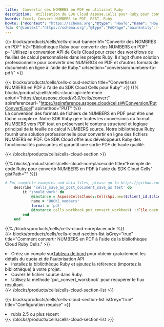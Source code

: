 ```yaml
---
title:  Convertir des NOMBRES en PDF en utilisant Ruby
description:  Utilisation du SDK Cloud Aspose.Cells pour Ruby pour convertir un fichier au format NUMBERS en fichier au format PDF.
kwords: Excel, Convert NUMBERS to PDF, REST, Ruby
howto: {"@context": "https://schema.org","@type": "HowTo","name": "How to convert NUMBERS to PDF using the Cells Cloud Ruby library.","description": "How to convert NUMBERS to PDF using the Cells Cloud Ruby library.","image": {"@type": "ImageObject"},"url": "/ruby/conversion/numbers-to-pdf/","step": [{ "@type": "HowToStep","name": "How to convert NUMBERS to PDF using the Cells Cloud Ruby library. step 1", "image": {"@type": "ImageObject",},"url": "/ruby/conversion/numbers-to-pdf/","text": "Register an account at <a href='https://dashboard.aspose.cloud/'>Dashboard</a> to get free API quota & authorization details",},{ "@type": "HowToStep","name": "How to convert NUMBERS to PDF using the Cells Cloud Ruby library. step 1", "image": {"@type": "ImageObject",},"url": "/ruby/conversion/numbers-to-pdf/","text": "Install Ruby library and add the reference (import the library) to your project.",},{ "@type": "HowToStep","name": "How to convert NUMBERS to PDF using the Cells Cloud Ruby library. step 1", "image": {"@type": "ImageObject",},"url": "/ruby/conversion/numbers-to-pdf/","text": "Open the source file in Ruby.",},{ "@type": "HowToStep","name": "How to convert NUMBERS to PDF using the Cells Cloud Ruby library. step 1", "image": {"@type": "ImageObject",},"url": "/ruby/conversion/numbers-to-pdf/","text": "Use the `put_convert_workbook` method to retrieve the resulting stream.",}, ],"supply": {"@type": "HowToSupply","name": "document"},"tool": [{"@type": "HowToTool","name": "RubyMine, Visual Studio Code, Aptana Studio, NetBeans"},{"@type": "HowToTool","name": "Aspose Cells"}],"totalTime": "PT6M"}
fqa: {"@context":"https://schema.org","@type":"FAQPage","mainEntity":[{"@type":"Question","name":"Why convert file formats in C# using REST API?","acceptedAnswer":{"@type":"Answer","text":"Documents are encoded in many ways, and some files may be incompatible with the software you use. To open and read such files, just convert them to appropriate file formats.<br/><ol><li>Install .NET SDK and add the reference (import the library) to your project.</li><li>Open the source file in C# using REST API.</li><li>Call the PutConvertWorkbookRequest() method, passing an output filename with required extension.</li><li>Get the result of conversion as a separate file.</li></ol>"}},{"@type":"Question","name":"What file formats can I convert with your C# library?","acceptedAnswer":{"@type":"Answer","text":"We support a variety of file formats for conversion using .NET library, including XLSX, Excel, xls , PDF, CSV, HTML, Markdown, XML, PNG, JPG, TIFF, Json, TXT and many more."}},{"@type":"Question","name":"What is the maximum allowed file size for conversion using this .NET library?","acceptedAnswer":{"@type":"Answer","text":"There are no file size limits for format conversions using .NET library."}}]}
---
```

{{< blocks/products/cells/cells-cloud-banner h1="Convertir des NOMBRES en PDF" h2="Bibliothèque Ruby pour convertir des NUMBERS en PDF" p="Utilisez la conversion API de Cells Cloud pour créer des workflows de feuilles de calcul personnalisés dans les projets Ruby. Il s\'agit d\'une solution professionnelle pour convertir des NUMÉROS en PDF et d\'autres formats de documents en ligne à l\'aide de Ruby." urlsection="conversion/numbers-to-pdf/" >}}

{{< blocks/products/cells/cells-cloud-section title="Convertissez NUMBERS en PDF à l\'aide du SDK Cloud Cells pour Ruby" >}}
{{% blocks/products/cells/cells-cloud-api-reference apiurl="https://api.aspose.cloud/v3.0/cells/convert" apireferenceurl="https://apireference.aspose.cloud/cells/#/Conversion/PutConvertExcel" apimethod="PUT" %}}
<br/>
La conversion des formats de fichiers de NUMBERS en PDF peut être une tâche complexe. Notre SDK Ruby gère toutes les conversions du format NUMBERS vers PDF tout en préservant le contenu structurel et logique principal de la feuille de calcul NUMBERS source. Notre bibliothèque Ruby fournit une solution professionnelle pour convertir en ligne des fichiers NUMBERS en PDF. Ce SDK Cloud offre aux développeurs Ruby des fonctionnalités puissantes et garantit une sortie PDF de haute qualité.

{{< /blocks/products/cells/cells-cloud-section >}}

{{% blocks/products/cells/cells-cloud-noreplacecode title="Exemple de code Ruby pour convertir NUMBERS en PDF à l\'aide du SDK Cloud Cells" gistPath="" %}}
 
```ruby
# For complete examples and data files, please go to https://github.com/aspose-cells-cloud/aspose-cells-cloud-ruby/
    describe 'cells_save_as_post_document_save_as test' do
        it "should work" do
            @instance = AsposeCellsCloud::CellsApi.new($client_id,$client_secret,"v3.0","https://api.aspose.cloud/")
            name = "BOOK1.numbers"
            format = 'pdf'
            @instance.cells_workbook_put_convert_workbook( ::File.open(File.expand_path("data/"+name),"r")  {|io| io.read(io.size) },{:format=>format})     
        end
    end
```
 
{{% /blocks/products/cells/cells-cloud-noreplacecode %}}
<br/>
{{< blocks/products/cells/cells-cloud-section-list isGrey="true" title="Comment convertir NUMBERS en PDF à l\'aide de la bibliothèque Cloud Ruby Cells." >}}
<li> Créez un compte sur<a href="https://dashboard.aspose.cloud/">Tableau de bord</a> pour obtenir gratuitement les détails du quota et de l'autorisation API</li>
<li>Installez la bibliothèque Ruby et ajoutez la référence (importez la bibliothèque) à votre projet.</li>
<li>Ouvrez le fichier source dans Ruby.</li>
<li>Utilisez la méthode `put_convert_workbook` pour récupérer le flux résultant.</li>
{{< /blocks/products/cells/cells-cloud-section-list >}}

{{< blocks/products/cells/cells-cloud-section-list isGrey="true" title="Configuration requise" >}}
<li>rubis 2.5 ou plus récent</li>
{{< /blocks/products/cells/cells-cloud-section-list >}}
